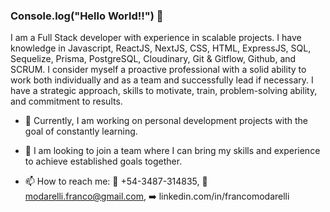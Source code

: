 ### Console.log("Hello World!!")  👋


I am a Full Stack developer with experience in scalable projects. I have knowledge in Javascript, ReactJS, NextJS, CSS, HTML, ExpressJS, SQL, Sequelize, Prisma, PostgreSQL, Cloudinary, Git & Gitflow, Github, and SCRUM. I consider myself a proactive professional with a solid ability to work both individually and as a team and successfully lead if necessary. I have a strategic approach, skills to motivate, train, problem-solving ability, and commitment to results. 


- 🌱 Currently, I am working on personal development projects with the goal of constantly learning.
- 🔎 I am looking to join a team where I can bring my skills and experience to achieve established goals together.

- 📫 How to reach me:
📱 +54-3487-314835, 📧 modarelli.franco@gmail.com, ➡️ linkedin.com/in/francomodarelli
